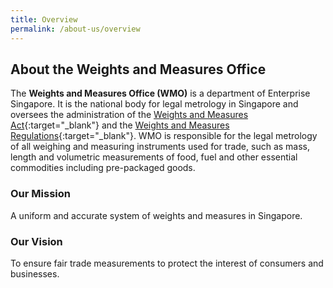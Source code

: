 ```yaml
---
title: Overview
permalink: /about-us/overview
---
```


## About the Weights and Measures Office
The **Weights and Measures Office (WMO)** is a department of Enterprise Singapore.
It is the national body for legal metrology in Singapore and oversees the administration of the [Weights and Measures Act][1]{:target="_blank"}  and the [Weights and Measures Regulations][2]{:target="_blank"}. WMO is responsible for the legal metrology of all weighing and measuring instruments used for trade, such as mass, length and volumetric measurements of food, fuel and other essential commodities including pre-packaged goods.


### Our Mission
A uniform and accurate system of weights and measures in Singapore.

### Our Vision
To ensure fair trade measurements to protect the interest of consumers and businesses. 

[1]:https://sso.agc.gov.sg/Act/WMA1975
[2]:https://sso.agc.gov.sg/SL/WMA1975-S844-2005?DocDate=20180329
